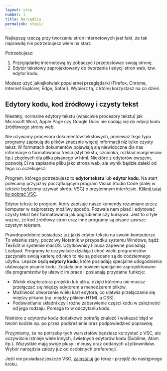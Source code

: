 ```yaml
---
layout: step
number: 1
title: Narzędzia
permalink: step1/
---
```

Najlepszą rzeczą przy tworzeniu stron internetowych jest fakt, że tak naprawdę nie potrzebujesz wiele na start.

Potrzebujesz:

1. Przeglądarkę internetową by zobaczyć i przetestować swoją stronę. 
2. Edytor tekstowy zaprojektowany do tworzenia i edycji stron web, tzw. edytor kodu.

Możesz użyć jakiejkolwiek popularnej przeglądarki (Firefox, Chrome, Internet Explorer, Edge, Safari). Wybierz tą, z której korzystasz na co dzień.

## Edytory kodu, kod źródłowy i czysty tekst

Niestety, normalne edytory tekstu (właściwie procesory tekstu) jak Microsoft Word, Apple Page czy Google Docs nie nadają się do edycji kodu źródłowego strony web.

Nie używamy procesora dokumentów tekstowych, ponieważ tego typu programy zapisują do plików znacznie więcej informacji niż tylko czysty tekst. W formatach dokumentów pojawiają się niewidoczne dla nas informacje o formatowaniu treści (styl tekstu, czcionka, rozkład marginesów itp.) zbędnych dla pliku pisanego w html. Niektóre z edytorów owszem, pozwolą Ci na zapisanie pliku jako strona web, ale wynik będzie daleki od tego co oczekujesz.   

Program, którego potrzebujesz to  **edytor tekstu** lub **edytor kodu**. Na start polecamy przyjazny początkującym program Visual Studio Code (dalej w tekście będziemy używać skrótu VSC) o przyjemnym interfejsie. [Kliknij tutaj by pobrać VSC](http://code.visualstudio.com).

Edytor tekstu to program, który zapisuje nasze komendy rozumiane przez komputer w najprostszy możliwy sposób. Pozwala nam pisać i edytować czysty tekst bez formatowania jak pogrubienie czy kursywa. Jest to o tyle ważne, że kod źródłowy stron oraz inne programy są pisane zawsze czystym tekstem.

Prawdopodobnie posiadasz już jakiś edytor tekstu na swoim komputerze. To właśnie stary, poczciwy Notatnik w przypadku systemu Windows, bądź TexEdit w systemie macOS. Użytkownicy Linuxa zapewne posiadają Leafpad. Programy te oczywiście działają i choć wielu programistów zaczynało swoją karierę od nich to nie są polecane są do codziennego użytku. Lepsze będą **edytory kodu**, które posiadają specjalne udogodnienia ułatwiające pisanie kodu. Zostały one bowiem specjalnie zaprojektowane dla programistów by ułatwić im prace i posiadają przydatne funkcje:

- Widok eksploratora projektu lub pliku, dzięki któremu nie musisz przełączać się między edytorem a menedżerem plików.
- Możliwość otworzenie wielu kart edytora, co ułatwia przełączanie się między plikami (np. między plikiem HTML a CSS).
- Podświetlanie składni czyli różne zabarwienie części kodu w zależności od jego rodzaju. Pomaga to w odczytaniu kodu.

Niektóre z edytorów kodu dodatkowo potrafią znaleźć i wskazać błąd w twoim kodzie np. po przez podkreślenie oraz podpowiedzieć poprawkę.

Przyjmiemy, że na potrzeby tych warsztatów będziesz korzystać z VSC, ale oczywiście istnieje wiele innych, świetnych edytorów kodu (Sublime, Atom itp.). Wszystkie mają swoje plusy i minusy oraz oddanych użytkowników. Wybór narzędzia zależy już od osobistych preferencji.

Jeśli nie posiadasz jeszcze VSC, [zainstaluj](http://code.visualstudio.com) go teraz i przejdź do następnego kroku.
